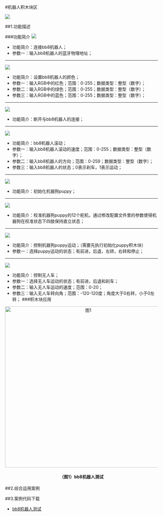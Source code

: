 #机器人积木块区

![](/media/jiqiren01.png)


##1.功能描述

###功能简介
![](/media/jiqiren02.png)
* 功能简介：连接bb8机器人；
* 参数一：输入bb8机器人的蓝牙物理地址；
***
![](/media/jiqiren03.png)
* 功能简介：设置bb8机器人的颜色；
* 参数一：输入RGB中的红色；范围：0-255；数据类型：整型（数字）；
* 参数二：输入RGB中的绿色；范围：0-255；数据类型：整型（数字）；
* 参数三：输入RGB中的蓝色；范围：0-255；数据类型：整型（数字）；
***
![](/media/jiqiren04.png)
* 功能简介：断开与bb8机器人的连接；
***
![](/media/jiqiren05.png)
* 功能简介：bb8机器人滚动；
* 参数一：输入bb8机器人滚动的速度；范围：0-255；数据类型：整型（数字）；
* 参数二：输入bb8机器人的方向；范围：0-259；数据类型：整型（数字）；
* 参数三：输入bb8机器人的状态；0表示刹车，1表示运动；
***
![](/media/jiqiren06.png)
* 功能简介：初始化机器狗puppy；
***
![](/media/jiqiren07.png)
* 功能简介：校准机器狗puppy的12个舵机，通过修改配置文件里的参数使得机器狗在校准状态下四肢保持直立状态；
***
![](/media/jiqiren08.png)
* 功能简介：控制机器狗puppy运动；（需要先执行初始化puppy积木块）
* 参数一：选择puppy运动的状态；有前进，后退，左转，右转和停止；
***
![](/media/jiqiren09.png)
* 功能简介：控制无人车；
* 参数一：选择无人车运动的状态；有前进，后退和刹车；
* 参数二：输入无人车运动的速度；范围：0-20；
* 参数三：输入无人车转向角；范围：-120-120度；角度大于0右转，小于0左转；
###积木块应用
<div align="center">
    <img src="/media/jiqiren10.png" alt="图1" width="532">
    <h4>（图1）bb8机器人测试</h4>
</div>  

##2.综合运用案例

##3.案例代码下载
* <a href="../download/积木块说明案例源代码/jiqirenanli1.txt" download="" target="_blank">bb8机器人测试</a>